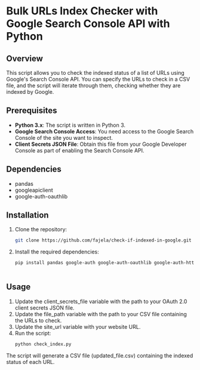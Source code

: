 # Bulk URLs Index Checker with Google Search Console API with Python

## Overview

This script allows you to check the indexed status of a list of URLs using Google's Search Console API. You can specify the URLs to check in a CSV file, and the script will iterate through them, checking whether they are indexed by Google.

## Prerequisites

- **Python 3.x**: The script is written in Python 3.
- **Google Search Console Access**: You need access to the Google Search Console of the site you want to inspect.
- **Client Secrets JSON File**: Obtain this file from your Google Developer Console as part of enabling the Search Console API.

## Dependencies

- pandas
- googleapiclient
- google-auth-oauthlib

## Installation

1. Clone the repository:
   ```bash
   git clone https://github.com/fajela/check-if-indexed-in-google.git
2. Install the required dependencies:
   ```bash
   pip install pandas google-auth google-auth-oauthlib google-auth-httplib2 google-api-python-client   
  
## Usage
1. Update the client_secrets_file variable with the path to your OAuth 2.0 client secrets JSON file.
2. Update the file_path variable with the path to your CSV file containing the URLs to check.
3. Update the site_url variable with your website URL.
4. Run the script:
   ```bash
   python check_index.py

The script will generate a CSV file (updated_file.csv) containing the indexed status of each URL.
